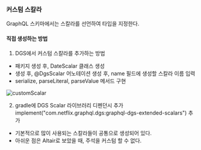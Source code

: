 ### 커스텀 스칼라
GraphQL 스키마에서는 스칼라를 선언하여 타입을 지정한다.

#### 직접 생성하는 방법

1. DGS에서 커스텀 스칼라를 추가하는 방법  
- 패키지 생성 후, DateScalar 클래스 생성
- 생성 후, @DgsScalar 어노테이션 생성 후, name 필드에 생성할 스칼라 이름 입력
- serialize, parseLiteral, parseValue 메서드 구현  

<img src="https://i.postimg.cc/6q8n5w67/100.png" alt="customScalar">

2. gradle에 DGS Scalar 라이브러리 디펜던시 추가 
implement("com.netflix.graphql.dgs:graphql-dgs-extended-scalars") 추가
- 기본적으로 많이 사용되는 스칼라들이 공통으로 생성되어 있다. 
- 아쉬운 점은 Altair로 보았을 때, 주석을 커스텀 할 수 없다.